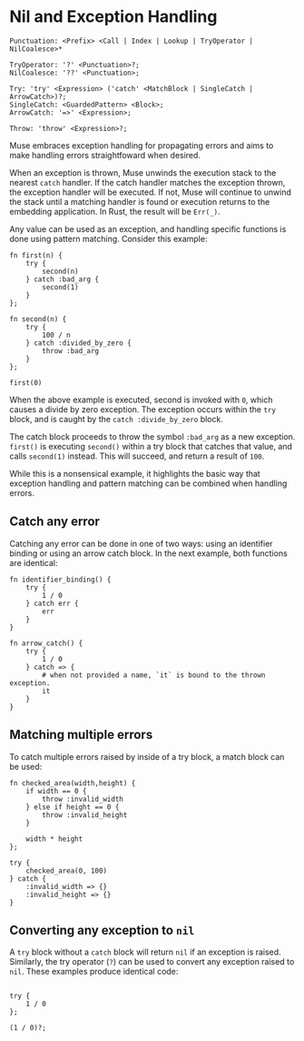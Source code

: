 # Nil and Exception Handling

```musebnf
Punctuation: <Prefix> <Call | Index | Lookup | TryOperator | NilCoalesce>*

TryOperator: '?' <Punctuation>?;
NilCoalesce: '??' <Punctuation>;

Try: 'try' <Expression> ('catch' <MatchBlock | SingleCatch | ArrowCatch>)?;
SingleCatch: <GuardedPattern> <Block>;
ArrowCatch: '=>' <Expression>;

Throw: 'throw' <Expression>?;
```

Muse embraces exception handling for propagating errors and aims to make
handling errors straightfoward when desired.

When an exception is thrown, Muse unwinds the execution stack to the nearest
`catch` handler. If the catch handler matches the exception thrown, the
exception handler will be executed. If not, Muse will continue to unwind the
stack until a matching handler is found or execution returns to the embedding
application. In Rust, the result will be `Err(_)`.

Any value can be used as an exception, and handling specific functions is done
using pattern matching. Consider this example:

```muse
fn first(n) {
    try {
        second(n)
    } catch :bad_arg {
        second(1)
    }
};

fn second(n) {
    try {
        100 / n
    } catch :divided_by_zero {
        throw :bad_arg
    }
};

first(0)
```

When the above example is executed, second is invoked with `0`, which causes a
divide by zero exception. The exception occurs within the `try` block, and is
caught by the `catch :divide_by_zero` block.

The catch block proceeds to throw the symbol `:bad_arg` as a new exception.
`first()` is executing `second()` within a try block that catches that value,
and calls `second(1)` instead. This will succeed, and return a result of `100`.

While this is a nonsensical example, it highlights the basic way that exception
handling and pattern matching can be combined when handling errors.

## Catch any error

Catching any error can be done in one of two ways: using an identifier binding
or using an arrow catch block. In the next example, both functions are
identical:

```muse
fn identifier_binding() {
    try {
        1 / 0
    } catch err {
        err
    }
}

fn arrow_catch() {
    try {
        1 / 0
    } catch => {
        # when not provided a name, `it` is bound to the thrown exception.
        it
    }
}
```

## Matching multiple errors

To catch multiple errors raised by inside of a try block, a match block can be
used:

```muse
fn checked_area(width,height) {
    if width == 0 {
        throw :invalid_width
    } else if height == 0 {
        throw :invalid_height
    }

    width * height
};

try {
    checked_area(0, 100)
} catch {
    :invalid_width => {}
    :invalid_height => {}
}
```

## Converting any exception to `nil`

A `try` block without a `catch` block will return `nil` if an exception is
raised. Similarly, the try operator (`?`) can be used to convert any exception
raised to `nil`. These examples produce identical code:

```muse

try {
    1 / 0
};

(1 / 0)?;
```
